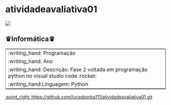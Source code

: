 # atividadeavaliativa01
<img src = "https://www1.satc.edu.br/portais/alunos/assets/img/logoSatc.png">
<h2>♛Informática♛</h2>
<table border rules="none" border="2" width="800">
<tr>
<td>
:writing_hand: Programação
</td>
</tr>
<tr>
<td>
:writing_hand: Ano
</td>
</tr>
<tr>
<td>
:writing_hand: Descrição: Fase 2 voltada em programação python no visual studio code   :rocket:   
</td>
</tr>
<tr>
<td>
:writing_hand:Linguagem: Python
</td>
</tr>
</table>
<a href="https://github.com/lucasborba111/atividadeavaliativa01.git">:point_right: https://github.com/lucasborba111/atividadeavaliativa01.git</a>

